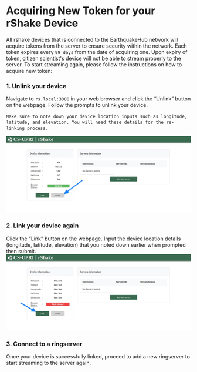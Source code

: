 Acquiring New Token for your rShake Device
=====================
All rshake devices that is connected to the EarthquakeHub network will acquire tokens from the server to ensure security within the network. Each token expires every `99 days` from the date of acquiring one. Upon expiry of token, citizen scientist's device will not be able to stream properly to the server. To start streaming again, please follow the instructions on how to acquire new token: 
### 1. Unlink your device
   Navigate to `rs.local:3000` in your web browser and click the “Unlink” button on the webpage. Follow the prompts to unlink your device. 
   ```{note}
   Make sure to note down your device location inputs such as longitude, latitude, and elevation. You will need these details for the re-linking process.
   ```
   ![image](_build/html/assets/acquiring-new-token/8.1.png)
### 2. Link your device again
   Click the “Link” button on the webpage. Input the device location details (longitude, latitude, elevation) that you noted down earlier when prompted then submit.
   ![image](_build/html/assets/acquiring-new-token/8.2.png)
### 3. Connect to a ringserver
   Once your device is successfully linked, proceed to add a new ringserver to start streaming to the server again.